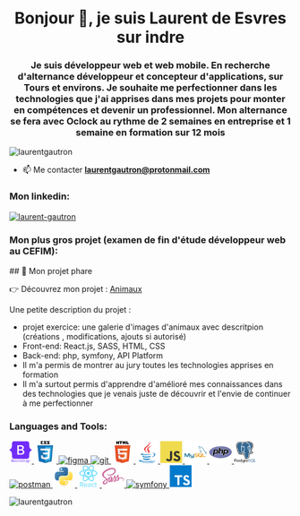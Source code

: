<h1 align="center">Bonjour 👋, je suis Laurent de Esvres sur indre</h1>
<h3 align="center">Je suis développeur web et web mobile. En recherche d'alternance développeur et concepteur d'applications, sur Tours et environs. Je souhaite me perfectionner dans les technologies que j'ai apprises dans mes projets pour monter en compétences et devenir un professionnel. Mon alternance se fera avec Oclock au rythme de 2 semaines en entreprise et 1 semaine en formation sur 12 mois</h3>

<p align="left"> <img src="https://komarev.com/ghpvc/?username=laurentgautron&label=Profile%20views&color=0e75b6&style=flat" alt="laurentgautron" /> </p>


- 📫 Me contacter **laurentgautron@protonmail.com**

<h3 align="left">Mon linkedin:</h3>
<p align="left">
<a href="https://linkedin.com/in/laurent-gautron" target="blank"><img align="center" src="https://raw.githubusercontent.com/rahuldkjain/github-profile-readme-generator/master/src/images/icons/Social/linked-in-alt.svg" alt="laurent-gautron" height="30" width="40" /></a>
</p>

<h3>Mon plus gros projet (examen de fin d'étude développeur web au CEFIM):</h3>
## 🚀 Mon projet phare

👉 Découvrez mon projet : [Animaux](https://github.com/laurentgautron/animaux)

Une petite description du projet :
- projet exercice: une galerie d'images d'animaux avec descritpion (créations , modifications, ajouts si autorisé)
- Front-end: React.js, SASS, HTML, CSS
- Back-end: php, symfony, API Platform
- Il m'a permis de montrer au jury toutes les technologies apprises en formation
- Il m'a surtout permis d'apprendre d'amélioré mes connaissances dans des technologies que je venais juste de découvrir et l'envie de continuer à me perfectionner



<h3 align="left">Languages and Tools:</h3>
<p align="left"> <a href="https://getbootstrap.com" target="_blank" rel="noreferrer"> <img src="https://raw.githubusercontent.com/devicons/devicon/master/icons/bootstrap/bootstrap-plain-wordmark.svg" alt="bootstrap" width="40" height="40"/> </a> <a href="https://www.w3schools.com/css/" target="_blank" rel="noreferrer"> <img src="https://raw.githubusercontent.com/devicons/devicon/master/icons/css3/css3-original-wordmark.svg" alt="css3" width="40" height="40"/> </a> <a href="https://www.figma.com/" target="_blank" rel="noreferrer"> <img src="https://www.vectorlogo.zone/logos/figma/figma-icon.svg" alt="figma" width="40" height="40"/> </a> <a href="https://git-scm.com/" target="_blank" rel="noreferrer"> <img src="https://www.vectorlogo.zone/logos/git-scm/git-scm-icon.svg" alt="git" width="40" height="40"/> </a> <a href="https://www.w3.org/html/" target="_blank" rel="noreferrer"> <img src="https://raw.githubusercontent.com/devicons/devicon/master/icons/html5/html5-original-wordmark.svg" alt="html5" width="40" height="40"/> </a> <a href="https://www.java.com" target="_blank" rel="noreferrer"> <img src="https://raw.githubusercontent.com/devicons/devicon/master/icons/java/java-original.svg" alt="java" width="40" height="40"/> </a> <a href="https://developer.mozilla.org/en-US/docs/Web/JavaScript" target="_blank" rel="noreferrer"> <img src="https://raw.githubusercontent.com/devicons/devicon/master/icons/javascript/javascript-original.svg" alt="javascript" width="40" height="40"/> </a> <a href="https://www.mysql.com/" target="_blank" rel="noreferrer"> <img src="https://raw.githubusercontent.com/devicons/devicon/master/icons/mysql/mysql-original-wordmark.svg" alt="mysql" width="40" height="40"/> </a> <a href="https://www.php.net" target="_blank" rel="noreferrer"> <img src="https://raw.githubusercontent.com/devicons/devicon/master/icons/php/php-original.svg" alt="php" width="40" height="40"/> </a> <a href="https://www.postgresql.org" target="_blank" rel="noreferrer"> <img src="https://raw.githubusercontent.com/devicons/devicon/master/icons/postgresql/postgresql-original-wordmark.svg" alt="postgresql" width="40" height="40"/> </a> <a href="https://postman.com" target="_blank" rel="noreferrer"> <img src="https://www.vectorlogo.zone/logos/getpostman/getpostman-icon.svg" alt="postman" width="40" height="40"/> </a> <a href="https://www.python.org" target="_blank" rel="noreferrer"> <img src="https://raw.githubusercontent.com/devicons/devicon/master/icons/python/python-original.svg" alt="python" width="40" height="40"/> </a> <a href="https://reactjs.org/" target="_blank" rel="noreferrer"> <img src="https://raw.githubusercontent.com/devicons/devicon/master/icons/react/react-original-wordmark.svg" alt="react" width="40" height="40"/> </a> <a href="https://sass-lang.com" target="_blank" rel="noreferrer"> <img src="https://raw.githubusercontent.com/devicons/devicon/master/icons/sass/sass-original.svg" alt="sass" width="40" height="40"/> </a> <a href="https://symfony.com" target="_blank" rel="noreferrer"> <img src="https://symfony.com/logos/symfony_black_03.svg" alt="symfony" width="40" height="40"/> </a> <a href="https://www.typescriptlang.org/" target="_blank" rel="noreferrer"> <img src="https://raw.githubusercontent.com/devicons/devicon/master/icons/typescript/typescript-original.svg" alt="typescript" width="40" height="40"/> </a> </p>

<p><img align="left" src="https://github-readme-stats.vercel.app/api/top-langs?username=laurentgautron&show_icons=true&locale=en&layout=compact" alt="laurentgautron" /></p>

